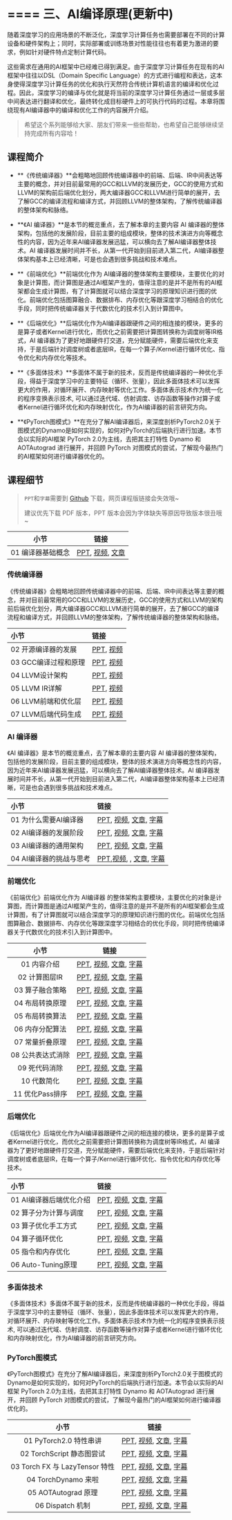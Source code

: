 <!--Copyright © ZOMI 适用于[License](https://github.com/chenzomi12/DeepLearningSystem)版权许可-->

# ==== 三、AI编译原理(更新中)

随着深度学习的应用场景的不断泛化，深度学习计算任务也需要部署在不同的计算设备和硬件架构上；同时，实际部署或训练场景对性能往往也有着更为激进的要求，例如针对硬件特点定制计算代码。

这些需求在通用的AI框架中已经难已得到满足。由于深度学习计算任务在现有的AI框架中往往以DSL（Domain Specific Language）的方式进行编程和表达，这本身使得深度学习计算任务的优化和执行天然符合传统计算机语言的编译和优化过程。因此，深度学习的编译与优化就是将当前的深度学习计算任务通过一层或多层中间表达进行翻译和优化，最终转化成目标硬件上的可执行代码的过程。本章将围绕现有AI编译器中的编译和优化工作的内容展开介绍。

> 希望这个系列能够给大家、朋友们带来一些些帮助，也希望自己能够继续坚持完成所有内容哈！

## 课程简介

- **《传统编译器》**会粗略地回顾传统编译器中的前端、后端、IR中间表达等主要的概念，并对目前最常用的GCC和LLVM的发展历史，GCC的使用方式和LLVM的架构前后端优化划分，两大编译器GCC和LLVM进行简单的展开，去了解GCC的编译流程和编译方式，并回顾LLVM的整体架构，了解传统编译器的整体架构和脉络。

- **《AI 编译器》**是本节的概览重点，去了解本章的主要内容 AI 编译器的整体架构，包括他的发展阶段，目前主要的组成模块，整体的技术演进方向等概念性的内容，因为近年来AI编译器发展迅猛，可以横向去了解AI编译器整体技术。AI 编译器发展时间并不长，从第一代开始到目前进入第二代，AI编译器整体架构基本上已经清晰，可是也会遇到很多挑战和技术难点。 

- **《前端优化》**前端优化作为 AI编译器的整体架构主要模块，主要优化的对象是计算图，而计算图是通过AI框架产生的，值得注意的是并不是所有的AI框架都会生成计算图，有了计算图就可以结合深度学习的原理知识进行图的优化。前端优化包括图算融合、数据排布、内存优化等跟深度学习相结合的优化手段，同时把传统编译器关于代数优化的技术引入到计算图中。

- **《后端优化》**后端优化作为AI编译器跟硬件之间的相连接的模块，更多的是算子或者Kernel进行优化，而优化之前需要把计算图转换称为调度树等IR格式，AI 编译器为了更好地跟硬件打交道，充分赋能硬件，需要后端优化来支持，于是后端针对调度树或者底层IR，在每一个算子/Kernel进行循环优化、指令优化和内存优化等技术。

- **《多面体技术》**多面体不属于新的技术，反而是传统编译器的一种优化手段，得益于深度学习中的主要特征（循环、张量），因此多面体技术可以发挥更大的作用，对循环展开、内存映射等优化工作。多面体表示技术作为统一化的程序变换表示技术, 可以通过迭代域、仿射调度、访存函数等操作对算子或者Kernel进行循环优化和内存映射优化，作为AI编译器的前言研究方向。

- **《PyTorch图模式》**在充分了解AI编译器后，来深度剖析PyTorch2.0关于图模式的Dynamo是如何实现的，如何对PyTorch的后端执行进行加速。本节会以实际的AI框架 PyTorch 2.0为主线，去把其主打特性 Dynamo 和 AOTAutograd 进行展开，并回顾 PyTorch 对图模式的尝试，了解现今最热门的AI框架如何进行编译器优化的。

## 课程细节

> `PPT`和`字幕`需要到 [Github](https://github.com/chenzomi12/DeepLearningSystem) 下载，网页课程版链接会失效哦~
>
> 建议优先下载 PDF 版本，PPT 版本会因为字体缺失等原因导致版本很丑哦~

| 小节 | 链接|
|:--:|:--:|
| 01 编译器基础概念 | [PPT](../031CM_Tradition/01.introduction.pdf), [视频](https://www.bilibili.com/video/BV1D84y1y73v/), [文章](../031CM_Tradition/01.introduction.md)|

### 传统编译器

《传统编译器》会粗略地回顾传统编译器中的前端、后端、IR中间表达等主要的概念，并对目前最常用的GCC和LLVM的发展历史，GCC的使用方式和LLVM的架构前后端优化划分，两大编译器GCC和LLVM进行简单的展开，去了解GCC的编译流程和编译方式，并回顾LLVM的整体架构，了解传统编译器的整体架构和脉络。

| 小节 | 链接|
|:--|:--|
| 02 开源编译器的发展 | [PPT](../031CM_Tradition/02.history.pdf), [视频](https://www.bilibili.com/video/BV1sM411C7Vr/) |
| 03 GCC编译过程和原理 | [PPT](../031CM_Tradition/03.gcc.pdf), [视频](https://www.bilibili.com/video/BV1LR4y1f7et/) |
| 04 LLVM设计架构 | [PPT](../031CM_Tradition/04.llvm.pdf), [视频](https://www.bilibili.com/video/BV1CG4y1V7Dn/) |
| 05 LLVM IR详解 | [PPT](../031CM_Tradition/05.llvm_detail01.pdf), [视频](https://www.bilibili.com/video/BV1LR4y1f7et/) |
| 06 LLVM前端和优化层 | [PPT](../031CM_Tradition/06.llvm_detail02.pdf), [视频](https://www.bilibili.com/video/BV1vd4y1t7vS) |
| 07 LLVM后端代码生成 | [PPT](../031CM_Tradition/07.llvm_detail03.pdf), [视频](https://www.bilibili.com/video/BV1cd4y1b7ho) |

### AI 编译器

《AI 编译器》是本节的概览重点，去了解本章的主要内容 AI 编译器的整体架构，包括他的发展阶段，目前主要的组成模块，整体的技术演进方向等概念性的内容，因为近年来AI编译器发展迅猛，可以横向去了解AI编译器整体技术。AI 编译器发展时间并不长，从第一代开始到目前进入第二代，AI编译器整体架构基本上已经清晰，可是也会遇到很多挑战和技术难点。 

| 小节 | 链接|
|:--|:--|
| 01 为什么需要AI编译器| [PPT](../032CM_AICompiler/01.appear.pdf), [视频](https://www.bilibili.com/video/BV1pM41167KP), [文章](../032CM_AICompiler/01.appear.md), [字幕](../032CM_AICompiler/srt/01.srt) |
| 02 AI编译器的发展阶段| [PPT](../032CM_AICompiler/02.stage.pdf), [视频](https://www.bilibili.com/video/BV1QK411R7iy/), [文章](../032CM_AICompiler/02.stage.md), [字幕](../032CM_AICompiler/srt/02.srt) |
| 03 AI编译器的通用架构| [PPT](../032CM_AICompiler/03.architecture.pdf), [视频](https://www.bilibili.com/video/BV1qD4y1Y73e/), [文章](../032CM_AICompiler/03.architecture.md), [字幕](../032CM_AICompiler/srt/03.srt) |
| 04 AI编译器的挑战与思考 | [PPT](../032CM_AICompiler/04.future.pdf),[视频](https://www.bilibili.com/video/BV1Hv4y1R7uc/), , [文章](../032CM_AICompiler/04.future.md), [字幕](../032CM_AICompiler/srt/04.srt) |

### 前端优化

《前端优化》前端优化作为 AI编译器 的整体架构主要模块，主要优化的对象是计算图，而计算图是通过AI框架产生的，值得注意的是并不是所有的AI框架都会生成计算图，有了计算图就可以结合深度学习的原理知识进行图的优化。前端优化包括图算融合、数据排布、内存优化等跟深度学习相结合的优化手段，同时把传统编译器关于代数优化的技术引入到计算图中。

| 小节 | 链接|
|:--:|:--:|
| 01 内容介绍| [PPT](./01.introduction.pdf), [视频](https://www.bilibili.com/video/BV1ne411w7n2/), [文章](./01.introduction.md), [字幕](./srt/01.srt) |
| 02 计算图层IR| [PPT](./02.graph_ir.pdf), [视频](https://www.bilibili.com/video/BV1kV4y1w72W/), [文章](./02.graph_ir.md), [字幕](./srt/02.srt) |
| 03 算子融合策略| [PPT](./03.op_fusion.pdf), [视频](https://www.bilibili.com/video/BV1P24y1D7RV/), [文章](./03.op_fusion.md), [字幕](./srt/03.srt) |
| 04 布局转换原理 | [PPT](./04.layout_princ.pdf), [视频](https://www.bilibili.com/video/BV1xK411z7Uw/), [文章](./04.layout_princ.md), [字幕](./srt/04.srt) |
| 05 布局转换算法 | [PPT](./05.layout_algo.pdf), [视频](https://www.bilibili.com/video/BV1gd4y1Y7dc/), [文章](./05.layout_algo.md), [字幕](./srt/05.srt) |
| 06 内存分配算法| [PPT](./06.memory.pdf), [视频](https://www.bilibili.com/video/BV1nM411879s/), [文章](./06.memory.md), [字幕](./srt/06.srt) |
| 07 常量折叠原理| [PPT](./07.constant_fold.pdf), [视频](https://www.bilibili.com/video/BV1P8411W7dY/), [文章](./07.constant_fold.md), [字幕](./srt/07.srt) |
| 08 公共表达式消除 | [PPT](./08.cse.pdf), [视频](https://www.bilibili.com/video/BV1rv4y1Q7tp/), [文章](./08.cse.md), [字幕](./srt/08.srt) |
| 09 死代码消除 | [PPT](./09.dce.pdf), [视频](https://www.bilibili.com/video/BV1hD4y1h7nh/), [文章](./09.dce.md), [字幕](./srt/09.srt) |
| 10 代数简化| [PPT](./10.algebraic.pdf), [视频](https://www.bilibili.com/video/BV1g24y1Q7qC/), [文章](./10.algebraic.md), [字幕](./srt/10.srt) |
| 11 优化Pass排序| [PPT](./11.summary.pdf), [视频](https://www.bilibili.com/video/BV1L14y1P7ku/), [文章](./11.summary.md), [字幕](./srt/11.srt) |

### 后端优化

《后端优化》后端优化作为AI编译器跟硬件之间的相连接的模块，更多的是算子或者Kernel进行优化，而优化之前需要把计算图转换称为调度树等IR格式，AI 编译器为了更好地跟硬件打交道，充分赋能硬件，需要后端优化来支持，于是后端针对调度树或者底层IR，在每一个算子/Kernel进行循环优化、指令优化和内存优化等技术。

| 小节 | 链接|
|:--|:--|
| 01 AI编译器后端优化介绍 | [PPT](./01.introduction.pdf), [视频](https://www.bilibili.com/video/BV17D4y177bP/), [文章](./01.introduction.md), [字幕](./srt/01.srt) |
| 02 算子分为计算与调度 | [PPT](./02.ops_compute.pdf), [视频](https://www.bilibili.com/video/BV1K84y1x7Be/), [文章](./02.ops_compute.md), [字幕](./srt/02.srt) |
| 03 算子优化手工方式| [PPT](./03.optimization.pdf), [视频](https://www.bilibili.com/video/BV1ZA411X7WZ/), [文章](./03.optimization.md), [字幕](./srt/03.srt) |
| 04 算子循环优化| [PPT](./04.loop_opt.pdf), [视频](https://www.bilibili.com/video/BV17D4y177bP/), [文章](./04.loop_opt.md), [字幕](./srt/04.srt) |
| 05 指令和内存优化 | [PPT](./05.other_opt.pdf), [视频](https://www.bilibili.com/video/BV11d4y1a7J6/), [文章](./05.other_opt.md), [字幕](./srt/05.srt) |
| 06 Auto-Tuning原理 | [PPT](./06.auto_tuning.pdf), [视频](https://www.bilibili.com/video/BV1uA411D7JF/), [文章](./06.auto_tuning.md), [字幕](./srt/05.srt) |

### 多面体技术

《多面体技术》多面体不属于新的技术，反而是传统编译器的一种优化手段，得益于深度学习中的主要特征（循环、张量），因此多面体技术可以发挥更大的作用，对循环展开、内存映射等优化工作。多面体表示技术作为统一化的程序变换表示技术, 可以通过迭代域、仿射调度、访存函数等操作对算子或者Kernel进行循环优化和内存映射优化，作为AI编译器的前言研究方向。

### PyTorch图模式

《PyTorch图模式》在充分了解AI编译器后，来深度剖析PyTorch2.0关于图模式的Dynamo是如何实现的，如何对PyTorch的后端执行进行加速。本节会以实际的AI框架 PyTorch 2.0为主线，去把其主打特性 Dynamo 和 AOTAutograd 进行展开，并回顾 PyTorch 对图模式的尝试，了解现今最热门的AI框架如何进行编译器优化的。

| 小节 | 链接|
|:--:|:--:|
| 01 PyTorch2.0 特性串讲| [PPT](./01.introduction.pdf), [视频](https://www.bilibili.com/video/BV1p84y1675B/), [文章](./01.introduction.md), [字幕](./srt/01.srt) |
| 02 TorchScript 静态图尝试| [PPT](./02.torchscript.pdf), [视频](https://www.bilibili.com/video/BV1JV4y1P7gB/), [文章](./02.torchscript.md), [字幕](./srt/02.srt) |
| 03 Torch FX 与 LazyTensor 特性 | [PPT](./03.torchfx_lazy.pdf), [视频](https://www.bilibili.com/video/BV1944y1m7fU/), [文章](./03.torchfx_lazy.md), [字幕](./srt/03.srt) |
| 04 TorchDynamo 来啦 | [PPT](./04.torchdynamo.pdf), [视频](https://www.bilibili.com/video/BV1Hv4y1R7uc/), [文章](./04.torchdynamo.md), [字幕](./srt/04.srt) |
| 05 AOTAutograd 原理 | [PPT](./05.aotatuograd.pdf), [视频](https://www.bilibili.com/video/BV1Me4y1V7Ke/), [文章](./05.aotatuograd.md), [字幕](./srt/05.srt) |
| 06 Dispatch 机制| [PPT](./06.dispatch.pdf), [视频](https://www.bilibili.com/video/BV1L3411d7SM/), [文章](./06.dispatch.md), [字幕](./srt/06.srt) |
